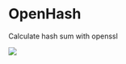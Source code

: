 # OpenHash
Calculate hash sum with openssl

![](https://github.com/khangthk/Screenshot/blob/main/OpenHash/OpenHash.png)
